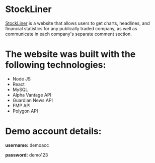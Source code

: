# StockLiner 

[StockLiner](https://stockliner-frontend.herokuapp.com/#/) is a website that allows users to get charts, headlines, and financial statistics for any publically traded company, as well as communicate in each company's separate comment section.

# The website was built with the following technologies:
- Node JS
- React
- MySQL
- Alpha Vantage API
- Guardian News API
- FMP API
- Polygon API

# Demo account details:

**username:** demoacc

**password:** demo123

